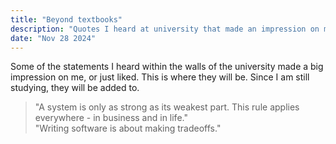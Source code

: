 ```yaml
---
title: "Beyond textbooks"
description: "Quotes I heard at university that made an impression on me."
date: "Nov 28 2024"
---
```

Some of the statements I heard within the walls of the university made a big impression on me, or just liked. This is where they will be. Since I am still studying, they will be added to.  
> "A system is only as strong as its weakest part. This rule applies everywhere - in business and in life."  
> "Writing software is about making tradeoffs."